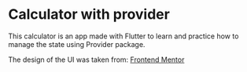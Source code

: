 # Calculator with provider

This calculator is an app made with Flutter to learn and practice how to manage the state using Provider package.

The design of the UI was taken from: [Frontend Mentor](https://www.frontendmentor.io/challenges/calculator-app-9lteq5N29)
